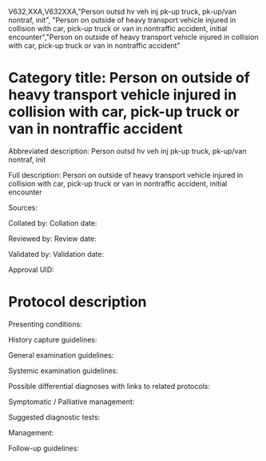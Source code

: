 V632,XXA,V632XXA,"Person outsd hv veh inj pk-up truck, pk-up/van nontraf, init", "Person on outside of heavy transport vehicle injured in collision with car, pick-up truck or van in nontraffic accident, initial encounter","Person on outside of heavy transport vehicle injured in collision with car, pick-up truck or van in nontraffic accident"
# Category title: Person on outside of heavy transport vehicle injured in collision with car, pick-up truck or van in nontraffic accident

Abbreviated description: Person outsd hv veh inj pk-up truck, pk-up/van nontraf, init

Full description: Person on outside of heavy transport vehicle injured in collision with car, pick-up truck or van in nontraffic accident, initial encounter

Sources:

Collated by:
Collation date:

Reviewed by:
Review date:

Validated by:
Validation date:

Approval UID:

# Protocol description

Presenting conditions:

History capture guidelines:

General examination guidelines:

Systemic examination guidelines:

Possible differential diagnoses with links to related protocols:

Symptomatic / Palliative management:

Suggested diagnostic tests:

Management:

Follow-up guidelines:
